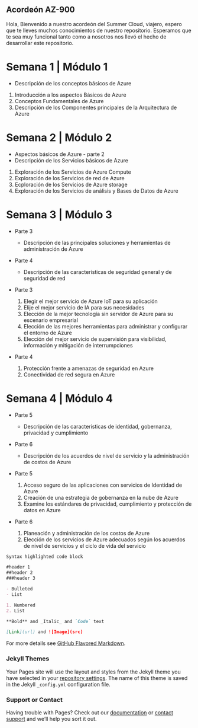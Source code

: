 ## Acordeón AZ-900

Hola, Bienvenido a nuestro acordeón del Summer Cloud, viajero, espero que te lleves muchos conocimientos de nuestro repositorio. Esperamos que te sea muy funcional tanto como a nosotros nos llevó el hecho de desarrollar este repositorio.

# Semana 1 | Módulo 1
* Descripción de los conceptos básicos de Azure

1. Introducción a los aspectos Básicos de Azure
2. Conceptos Fundamentales de Azure
3. Descripción de los Componentes principales de la Arquitectura de Azure

# Semana 2 | Módulo 2
* Aspectos básicos de Azure - parte 2
* Descripción de los Servicios básicos de Azure

1. Exploración de los Servicios de Azure Compute
2. Exploración de los Servicios de red de Azure
3. Ecploración de los Servicios de Azure storage
4. Exploración de los Servicios de análisis y Bases de Datos de Azure

# Semana 3 | Módulo 3
* Parte 3
  * Descripción de las principales soluciones y herramientas de administración de Azure
* Parte 4
  * Descripción de las características de seguridad general y de seguridad de red

* Parte 3
  1. Elegir el mejor servicio de Azure IoT para su aplicación
  2. Elije el mejor servicio de IA para sus necesidades
  3. Elección de la mejor tecnología sin servidor de Azure para su escenario empresarial
  4. Elección de las mejores herramientas para administrar y configurar el entorno de Azure
  5. Elección del mejor servicio de supervisión para visibilidad, información y mitigación de interrumpciones

* Parte 4
  1. Protección frente a amenazas de seguridad en Azure
  2. Conectividad de red segura en Azure

# Semana 4 | Módulo 4
* Parte 5
  * Descripción de las características de identidad, gobernanza, privacidad y cumplimiento
* Parte 6
  * Descripción de los acuerdos de nivel de servicio y la administración de costos de Azure

* Parte 5
  1. Acceso seguro de las aplicaciones con servicios de Identidad de Azure
  2. Creación de una estrategia de gobernanza en la nube de Azure
  3. Examine los estándares de privacidad, cumplimiento y protección de datos en Azure

* Parte 6
  1. Planeación y administración de los costos de Azure
  2. Elección de los servicios de Azure adecuados según los acuerdos de nivel de servicios y el ciclo de vida del servicio


```markdown
Syntax highlighted code block

#header 1
##header 2
###header 3

- Bulleted
- List

1. Numbered
2. List

**Bold** and _Italic_ and `Code` text

[Link](url) and ![Image](src)
```

For more details see [GitHub Flavored Markdown](https://guides.github.com/features/mastering-markdown/).

### Jekyll Themes

Your Pages site will use the layout and styles from the Jekyll theme you have selected in your [repository settings](https://github.com/Rene-Cruz/Acordeon-AZ900/settings/pages). The name of this theme is saved in the Jekyll `_config.yml` configuration file.

### Support or Contact

Having trouble with Pages? Check out our [documentation](https://docs.github.com/categories/github-pages-basics/) or [contact support](https://support.github.com/contact) and we’ll help you sort it out.

